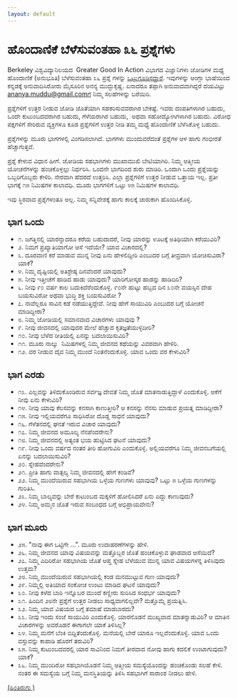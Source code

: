```yaml
---
layout: default
---
```


# [](#header-3) ಹೊಂದಾಣಿಕೆ ಬೆಳೆಸುವಂತಹಾ ೩೬ ಪ್ರಶ್ನೆಗಳು 

Berkeley ವಿಶ್ವವಿದ್ಯಾನಿಲಯದ  Greater Good In Action ವಿಭಾಗದ ವಿಜ್ಞಾನಿಗಳು ಜೋಡಿಗಳ ಮಧ್ಯೆ ಹೊಂದಾಣಿಕೆ (ಅನುಭೂತಿ) ಬೆಳೆಸುವಂತಹಾ ೩೬ ಪ್ರಶ್ನೆ ಗಳನ್ನು [ಒಟ್ಟುಗೂಡಿಸದ್ದಾರೆ](https://ggia.berkeley.edu/practice/36_questions_for_increasing_closeness). ಇವುಗಳನ್ನು ಆಂಗ್ಲಾ ಭಾಷೆಯಿಂದ ಕನ್ನಡಕ್ಕೆ ಅನುವಾದಿಸಿರೋರು ಮೈಸೂರಿನ ಅನನ್ಯ ಮುದ್ದುಕೃಷ್ಣ. ಏನಾದರೂ ತಪ್ಪಾಗಿ ಅನುವಾದವಾಗಿದ್ದರೆ ದಯವಿಟ್ಟು ananya.muddu@gmail.comಗೆ ನಿಮ್ಮ ಸಲಹೆಗಳನ್ನು ಬರೆಯಿರಿ. 

ಪ್ರಶ್ನೆಗಳಿಗೆ ಉತ್ತರ ನೀಡುವ ಜೋಡಿ ಜೊತೆಯಾಗಿ ಸಹಕರಿಸುವವರಾಗಿರ ಬೇಕಷ್ಟೆ. ಇವರು ದಂಪತಿಗಳಾಗಿರ ಬಹುದು, ಒಂದೇ ಕುಟುಂಬದವರಾಗಿರ ಬಹುದು, ಗೆಳೆಯರಾಗಿರ ಬಹುದು,  ಅಥವಾ ಸಹೋದ್ಯೋಗಿಗಳಾಗಿರ ಬಹುದು. ವಿರೋಧ ಪಕ್ಷಗಳಿಗೆ ಸೇರಿರುವ ವ್ಯಕ್ತಿಗಳೂ ಕೂಡ ಪ್ರಶ್ನೆಗಳಿಗೆ ಉತ್ತರ ನೀಡಿ ತಮ್ಮ ಮಧ್ಯೆ ಹೊಂದಾಣಿಕೆ ಬೆಳೆಸಿಕೊಳ್ಳ ಬಹುದು. 

ಪ್ರಶ್ನೆಗಳನ್ನು ಮೂರು ಭಾಗಗಳಲ್ಲಿ ವಿಂಗಡಿಸಲಾಗಿದೆ. ಭಾಗಗಳು ಮುಂದುವರೆದಂತೆ ಪ್ರಶ್ನೆಗಳ ಆಳ ಹಾಗು ಗಂಭೀರತೆ ಹೆಚ್ಚಾಗುತ್ತವೆ. 

ಪ್ರಶ್ನೆ ಕೇಳುವ ವಿಧಾನ ಹೀಗೆ. ಜೋಡಿಯ ಸಹಭಾಗಿಗಳು ಮುಖಾಮುಖಿ ಬೇಟಿಯಾಗಿರಿ. ನಿಮ್ಮ ಆತ್ಮೀಯ ಯೋಚನೆಗಳನ್ನು ಹಂಚಿಕೊಳ್ಳಲ್ಲು ನಿರ್ಧರಿಸಿ. ಒಂದನೇ ಭಾಗದಿಂದ ಶುರು ಮಾಡಿರಿ. ಒಂದಾಗಿ ಒಂದು ಪ್ರಶ್ನೆಯನ್ನು ಒಬ್ಬರಿಗೊಬ್ಬರು ಕೇಳಿರಿ. ನೇರವಾಗಿ ಹೆದರದೆ ಉತ್ತರಿಸಿ. ಎಲ್ಲಾ ಪ್ರಶ್ನೆಗಳಿಗೆ ಉತ್ತರ ನೀಡುವ ಒತ್ತಾಯ ಇಲ್ಲ. ಪ್ರತೀ ಭಾಗಕ್ಕೆ ೧೫ ನಿಮಿಷಗಳ ಕಾಲಾವಧಿ. ಮೂರು ಭಾಗಗಳಿಗೆ ಒಟ್ಟು ೪೫ ನಿಮಿಷಗಳ ಕಾಲಾವಧಿ. 

ಇವು ಸ್ಥಿರವಾದ ಪ್ರಶ್ನೆಗಳಂತೂ ಅಲ್ಲ. ನಿಮ್ಮ ಸನ್ನಿವೇಶಕ್ಕೆ ಹಾಗು ಕಾಲಕ್ಕೆ ಚುರುಕಾಗಿ ಹೊಂದಿಸಿಕೊಳ್ಳಿ. 

## ಭಾಗ ಒಂದು 

- ೧. ಜಗತ್ತಿನಲ್ಲಿ ಯಾರನ್ನಾದರೂ ಕರೆಯ ಬಹುದಾದರೆ, ನೀವು ಯಾರನ್ನು ಊಟಕ್ಕೆ ಅತಿಥಿಯಾಗಿ ಕರೆಯುವಿರಿ?
- ೨. ನಿಮಗೆ ಪ್ರಖ್ಯಾತಿಯಾಗೋ ಆಸೆ ಇದೆಯೇ? ಯಾವ ವಿಚಾರದಲ್ಲಿ?
- ೩. ದೂರವಾಣಿ ಕರೆ ಮಾಡುವ ಮುನ್ನ ನೀವು ಏನು ಹೇಳಲಿದ್ದೀರಿ ಎಂಬುದರ ಬಗ್ಗೆ ತೀವ್ರವಾಗಿ ಯೋಚಿಸುವಿರಾ? ಯಾಕೆ?
- ೪. ನಿಮ್ಮ ದೃಷ್ಟಿಯಲ್ಲಿ ಅತಿಶ್ರೇಷ್ಠ ದಿನವೆಂದರೆ ಯಾವುದು?
- ೫. ನೀವು ಇತ್ತೀಚೆಗೆ ಹಾಡಿದ ಹಾಡು ಯಾವುದು? ಯಾರಿಗೋಸ್ಕರ ಹಾಡನ್ನು ಹಾಡಿದಿರಿ?
- ೬. ನೀವು ೯೦ ವರ್ಷ ಕಾಲ ಬದುಕಿದೆರೆಂದುಕೊಳ್ಳಿ. ೯೦ನೇ ಹುಟ್ಟು ಹಬ್ಬದ ದಿನ ೩೦ನೇ ವಯಸ್ಸಿನ ದೇಹ ಬಯಸುವಿರೋ ಅಥವಾ ಭುದ್ಧಿ ಶಕ್ತಿ ಬಯಸುವಿರೋ ?
- ೭. ನಾವೆಲ್ಲರೂ ಸಾವಿನ ಕಡೆ ನಡೆಯುತ್ತಿದ್ದೇವೆ. ನೀವು ಹೇಗೆ ಸಾಯುವಿರಿ ಎಂಬುದರ ಬಗ್ಗೆ ಯೋಚನೆ ಮಾಡಿದ್ದೀರಾ?
- ೮. ನಿಮ್ಮ ಜೋಡಿಯಲ್ಲಿ ಸಮಾನವಾದ ವಿಚಾರಗಳು ಯಾವುವು ?
- ೯. ನೀವು ಜೀವನದಲ್ಲಿ ಯಾವುದರ ಮೇಲೆ ಹೆಚ್ಚಾದ ಕೃತಜ್ಞತೆಯುಳ್ಳಿದೀರಿ?
- ೧೦. ನೀವು ಬೆಳೆದ ರೀತಿಯಲ್ಲಿ ಏನನ್ನು ಬದಲಾಯಿಸುವಿರಿ?
- ೧೧. ಮೂರು ನಾಲ್ಕು  ನಿಮಿಷಗಳಲ್ಲಿ ನಿಮ್ಮ ಜೀವನದ ಕಥೆಯನ್ನು ವಿವರವಾಗಿ ಹೇಳಿರಿ. 
- ೧೨. ವರ ನೀಡುವ ದೈವ ನಿಮ್ಮ ಮುಂದೆ ನಿಂತನೆಂದುಕೊಳ್ಳಿ. ಯಾವ ಒಂದು ವರ ಕೇಳುವಿರಿ?

## ಭಾಗ ಎರಡು 

- ೧೩. ಎಲ್ಲವನ್ನು ತಿಳಿದುಕೊಂಡಿರುವ ಸರ್ವಜ್ಞ ದೇವತೆ ನಿಮ್ಮ ಜೊತೆ ಮಾತನಾಡುತ್ತಿದ್ದಾಳೆ ಎಂದುಕೊಳ್ಳಿ. ಆಕೆಗೆ ನೀವು ಏನು ಕೇಳುವಿರಿ?
- ೧೪. ನೀವು ಯಾವು ಕೆಲಸವನ್ನು ಕನಸಾಗಿ ಕಾಣುತ್ತೀರಿ? ಆ ಕನಸನ್ನು ನೆನಸು ಮಾಡುವ ಪ್ರಯತ್ನ ಮಾಡಿದ್ದೀರಾ?
- ೧೫. ನೀವು ಇಲ್ಲಿಯವರೆಗೂ ಸಾಧಿಸಿರೋ ದೊಡ್ಡ ಸಾಧನೆ ಯಾವುದು?
- ೧೬. ಗೆಳೆತನದಲ್ಲಿ ಘನತೆ ಇರುವ ವಿಚಾರ ಯಾವುದು?
- ೧೭. ನಿಮ್ಮ ಜೀವನದ ಅಮೂಲ್ಯ ನೆನಪೆಂದರೇನು?
- ೧೮. ನಿಮ್ಮ ಜೀವನದಲ್ಲಿ ಅತ್ಯಂತ ಭಯ ಹುಟ್ಟಿಸಿದ ಘಟನೆ ಯಾವುದು?
- ೧೯. ನೀವು ಒಂದು ವರ್ಷದ ನಂತರ ತೀರಿ ಹೋಗುವಿರಿ ಎಂದುಕೊಳ್ಳಿ. ಅಲ್ಲಿಯವರೆಗೂ ನಿಮ್ಮ ಜೀವನಬಗೆಯಲ್ಲಿ ಏನನ್ನು ಬದಲಾಯಿಸುವಿರಿ? 
- ೨೦. ಸ್ನೇಹವೆಂದರೇನು?
- ೨೧. ಪ್ರೀತಿ ಹಾಗು ವಾತ್ಸಲ್ಯ ನಿಮ್ಮ ಜೀವನದಲ್ಲಿ ಹೇಗೆ ಕಂಡಿವೆ?
- ೨೨. ನಿಮ್ಮ ಮುಂದೆಯಿರುವ ಸಹಭಾಗಿಯ ಒಳ್ಳೆಯ ಗುಣಗಳು ಯಾವುವು? ಒಟ್ಟು ೫ ಒಳ್ಳೆಯ ಗುಣಗಳನ್ನು ಗುರಿತಿಸಿ. 
- ೨೩. ನಿಮ್ಮ ಬಾಲ್ಯವನ್ನು ಬೇರೆ ಕುಟುಂಬದ ಮಕ್ಕಳಿಗೆ ಹೋಲಿಸಿದರೆ ಏನು ಎದ್ದು ಕಾಣುವುದು?
- ೨೪. ನಿಮ್ಮ ಅಮ್ಮನ ಜೊತೆ ಇರುವ ಸಂಬಂಧದ ಬಗ್ಗೆ ಅಭಿಪ್ರಾಯವೇನು?

## ಭಾಗ ಮೂರು 

- ೨೫. "ನಾವು ಈಗ ಒಟ್ಟಿಗೇ ...". ಮೂರು ಉದಾಹರಣೆಗಳನ್ನು ಹೇಳಿ. 
- ೨೬. ನಿಮ್ಮ ಜೀವನದ ಯಾವು ವಿಷಯವನ್ನು ಮತ್ತೊಬ್ಬರ ಜೊತೆ ಹಂಚಿಕೊಳ್ಳುವ ಘಾಡವಾದ ಆಸೆಯಿದೆ?
- ೨೭. ನಿಮ್ಮ ಎದಿರಿರೋ ಸಹಭಾಗಿಯ ಜೊತೆ ಆಪ್ತ ಸ್ನೇಹ ಬೆಳೆಯುವ ಮುನ್ನ ಯಾವ ವಿಷಯಗಳನ್ನ ತಿಳಿಸಿವುದು ಉತ್ತಮ?
- ೨೮. ನಿಮ್ಮ ಮುಂದೆಯಿರುವ ಸಹಭಾಗಿಯಲ್ಲಿ ಕಂಡ ಮನಮುಟ್ಟುವ ಗುಣ ಯಾವುದು?
- ೨೯. ನಿಮ್ಮಲ್ಲಿ ಅತಿಯಾದ ಸಂಕೋಚ ಉಂಟು ಮಾಡಿದ ಘಟನೆ ಯಾವುದು?
- ೩೦. ನೀವು ಕಳೆದ ಬಾರಿ ಇನ್ನೊಬರ ಮುಂದೆ ಕಣ್ಣೀರು ಸುರಿಸಿದ ಸಂಧರ್ಭ ಯಾವುದು?
- ೩೧. ಹಿಂದಿನ ೨೮ನೇ ಪ್ರಶ್ನೆಗೆ ಉತ್ತರ ನೀಡಲು ಸಾಧ್ಯವಾಗಲಿಲ್ಲವೇ? ಮತ್ತೊಮ್ಮೆ  ಪ್ರಯತ್ನಿಸಿ. 
- ೩೨. ನಿಮ್ಮ ಯಾವ ವಿಷಯದ ಬಗ್ಗೆ ತಮಾಷೆ ಮಾಡಬಾರದು?
- ೩೩. ನೀವು ಇಂದು ಸಂಜೆ ಸಾಯುವಿರಿ ಎಂದುಕೊಳ್ಳಿ. ಯಾರನೊಡನೆ ಮುಖ್ಯವಾದ ಮಾತನ್ನಾಡುವಿರಿ? ಆ ಮಾತಿನ ವಿಚಾರಗಳನ್ನು ಅವರೊಡನೆ ಈಗಾಗಲೇ ಯಾಕೆ ತಿಳಿಸಿಲ್ಲ?
- ೩೪. ನಿಮ್ಮ ಮನೆಗೆ ಬೆಂಕಿ ಬಿದ್ದಿತೆಂದುಕೊಳ್ಳಿ. ಮನೆಯಲ್ಲಿ ಬೇರೆ ಯಾರೂ ಇಲ್ಲವೆಂದುಕೊಳ್ಳಿ. ಯಾವ ಒಂದು ವಸ್ತುವನ್ನು ಕಾಪಾಡಿ ಹೊರಗೆ ತರುವಿರಿ?
- ೩೫. ನಿಮ್ಮ ಕುಟುಂಬದವರಲ್ಲಿ ಯಾರ ಸಾವಿನಿಂದ ನಿಮಗೆ ತೀರವಾದ ನೋವು ಹಾಗು ಕದಲಿಕೆ ಉಂಟಾಗುವುದು? ಯಾಕೆ?
- ೩೬. ನಿಮ್ಮ ಮುಂದಿರೋ ಸಹಭಾಗಿಯೊಡನೆ ನಿಮ್ಮ ಆತ್ಮೀಯ ಸಮಸ್ಯೆಯೊಂದನ್ನು ಹಂಚಿಕೊಂಡು ಸಲಹೆ ಕೇಳಿ. ನಂತರ ಈ ಸಮಸ್ಯೆಯ ಬಗ್ಗೆ ನಿಮ್ಮ ಮನಸ್ಥಿತಿಯನ್ನು ತಿಳಿಸಿ ಸಹಭಾಗಿಗೆ ಸಾರಾಂಶ ನೀಡಲು ಹೇಳಿ. 

[(ಹಿಂತಿರುಗು )](upakaranagalu)
